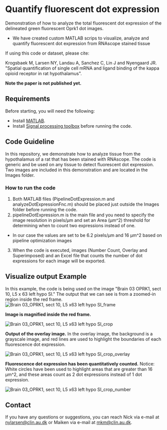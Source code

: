 # Quantify fluorescent dot expression 
Demonstration of how to analyze the total fluorescent dot expression of the delineated green fluorescent Oprk1 dot images.
- We have created custom MATLAB scrips to visualize, analyze and quantify fluorescent dot expression from RNAscope stained tissue

If using this code or dataset, please cite:

Krogsbaek M, Larsen NY, Landau A, Sanchez C, Lin J and Nyengaard JR. "Spatial quantification of single cell mRNA and ligand binding of the kappa opioid receptor in rat hypothalamus".

**Note the paper is not published yet.**

## Requirements 
Before starting, you will need the following:

- Install [MATLAB](https://www.mathworks.com/downloads/).
- Install [Signal processing toolbox](https://se.mathworks.com/products/signal.html) before running the code. 

## Code Guideline
In this repository, we demonstrate how to analyze tissue from the hypothalamus of a rat that has been stained with RNAscope.
The code is generic and be used on any tissue to detect fluorescent dot expression.
Two images are included in this demonstration and are located in the Images folder.

### How to run the code
1. Both MATLAB files (PipelineDotExpression.m and analyzeDotExpressionFnc.m) should be placed just outside the Images folder before running the code.
2. pipelineDotExpression.m is the main file and you need to specify the image resolution in pixels/µm and set an Area (µm^2) threshold for determining when to count two expressions instead of one.
  - In our case the values are set to be 6.2 pixels/µm and 16 µm^2 based on pipeline optimization images
3. When the code is executed, images (Number Count, Overlay and Superimposed) and an Excel file that counts the number of dot expressions for each image will be exported.

## Visualize output Example
In this example, the code is being used on the image "Brain 03 OPRK1, sect 10, L5 x 63 left hypo SI." 
The output that we can see is from a zoomed-in region inside the red frame.
![Brain 03_OPRK1, sect 10, L5 x63 left hypo SI_frame](https://user-images.githubusercontent.com/70948370/178108437-d929f0c7-44a9-4e66-afda-ecac4c60a429.jpg)


**Image is magnified inside the red frame.**

![Brain 03_OPRK1, sect 10, L5 x63 left hypo SI_crop](https://user-images.githubusercontent.com/70948370/178103656-6c2a635a-7cc3-4cbb-b9f8-5621f90aed5f.png)

**Output of the overlay image.** 
In the overlay image, the background is a grayscale image, and red lines are used to highlight the boundaries of each fluorescence dot expression.

![Brain 03_OPRK1, sect 10, L5 x63 left hypo SI_crop_overlay](https://user-images.githubusercontent.com/70948370/178103662-d6172ad2-4e65-4d27-a303-9a5987d291df.png)

**Fluorescence dot expression has been quantitatively counted.**
Notice: White circles have been used to highlight areas that are greater than 16 µm^2, and these areas count as 2 dot expressions instead of 1 dot expression.

![Brain 03_OPRK1, sect 10, L5 x63 left hypo SI_crop_number](https://user-images.githubusercontent.com/70948370/178103658-9b12c4fb-bfc6-4d40-8c2f-386e06994ac7.png)

## Contact
If you have any questions or suggestions, you can reach Nick via e-mail at nylarsen@clin.au.dk or Maiken via e-mail at mkm@clin.au.dk.

